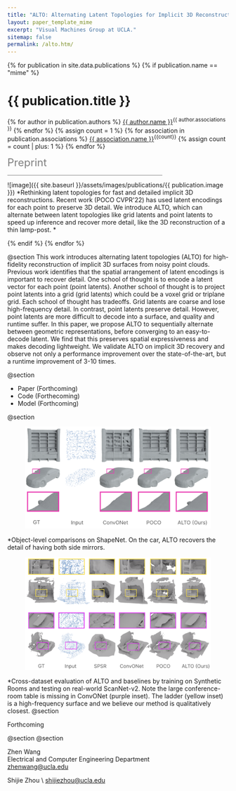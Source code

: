 ```yaml
---
title: "ALTO: Alternating Latent Topologies for Implicit 3D Reconstruction"
layout: paper_template_mime
excerpt: "Visual Machines Group at UCLA."
sitemap: false
permalink: /alto.htm/
---
```


{% for publication in site.data.publications %}
{% if publication.name == "mime" %}

# {{ publication.title }}

{% for author in publication.authors %} [{{ author.name }}]({{author.link}})<sup>{{ author.associations }}</sup>
{% endfor %}
{% assign count = 1 %}
{% for association in publication.associations %} [{{ association.name }}]({{association.link}})<sup>{{count}}</sup> {% assign count = count | plus: 1 %}
{% endfor %}

<font color="gray" size="5">Preprint</a></font>

<hr class="center" style="width: 70%; color: grey; height: 0.1px; background-color:grey;"/>

![image]({{ site.baseurl }}/assets/images/publications/{{ publication.image }})
*Rethinking latent topologies for fast and detailed implicit 3D reconstructions. Recent work (POCO CVPR'22) has used latent encodings for each point to preserve 3D detail. We introduce ALTO, which can alternate between latent topologies like grid latents and point latents to speed up inference and recover more detail, like the 3D reconstruction of a thin lamp-post. *
<br>

{% endif %}
{% endfor %}

<!--

  1 Abstract
  2 Files
  3 Citations
  4 Press
  5 Contact
  6 FAQ
  7 Media

-->

@section
This work introduces alternating latent topologies (ALTO) for high-fidelity reconstruction of implicit 3D surfaces from noisy point clouds. Previous work identifies that the spatial arrangement of latent encodings is important to recover detail. One school of thought is to encode a latent vector for each point (point latents). Another school of thought is to project point latents into a grid (grid latents) which could be a voxel grid or triplane grid. Each school of thought has tradeoffs. Grid latents are coarse and lose high-frequency detail. In contrast, point latents preserve detail. However, point latents are more difficult to decode into a surface, and quality and runtime suffer. In this paper, we propose ALTO to sequentially alternate between geometric representations, before converging to an easy-to-decode latent. We find that this preserves spatial expressiveness and makes decoding lightweight. We validate ALTO on implicit 3D recovery and observe not only a performance improvement over the state-of-the-art, but a  runtime improvement of 3-10 times.

@section
- Paper (Forthcoming) <!-- ([Link](https://drive.google.com/file/d/1c0h7UNYsZdO_QPr3feylZ0n6A5mAly6p/view?usp=sharing)) -->
- Code (Forthecoming)
- Model (Forthcoming)

@section
<figure> 
  <img src= "/assets/images/publications/alto_figures/shapenet.png" alt="Missing"> 
</figure>
*Object-level comparisons on ShapeNet. On the car, ALTO recovers the detail of having both side mirrors.

<figure> 
  <img src= "/assets/images/publications/alto_figures/scannet.png" alt="Missing"> 
</figure>
*Cross-dataset evaluation of ALTO and baselines by training on Synthetic Rooms and testing on real-world ScanNet-v2. Note the large conference-room table is missing in ConvONet (purple inset). The ladder (yellow inset) is a high-frequency surface and we believe our method is qualitatively closest.
@section

Forthcoming 

@section
@section

Zhen Wang \
Electrical and Computer Engineering Department \
zhenwang@ucla.edu

Shijie Zhou \ 
shijiezhou@ucla.edu
